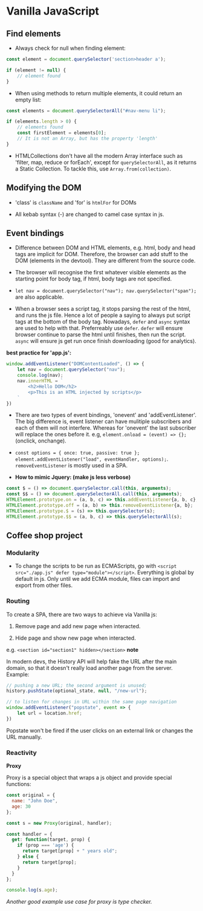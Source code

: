 # Vanilla JavaScript

## Find elements

* Always check for null when finding element:

```JavaScript
const element = document.querySelector('section>header a');

if (element != null) {
    // element found
}
```

* When using methods to return multiple elements, it could return an empty list:

```JavaScript
const elements = document.querySelectorAll("#nav-menu li");

if (elements.length > 0) {
    // elements found
    const firstElement = elements[0];
    // It is not an Array, but has the property 'length'
}
```

* HTMLCollections don't have all the modern Array interface such as 'filter, map, reduce or forEach', except for `querySelectorAll`, as it returns a Static Collection. To tackle this, use `Array.from(collection)`.

## Modifying the DOM

* 'class' is `className` and 'for' is `htmlFor` for DOMs

* All kebab syntax (-) are changed to camel case syntax in js.

## Event bindings

* Difference between DOM and HTML elements, e.g. html, body and head tags are implicit for DOM. Therefore, the browser can add stuff to the DOM (elements in the devtool). They are different from the source code.

* The browser will recognise the first whatever visible elements as the starting point for body tag, if html, body tags are not specified.

* `let nav = document.querySelector("nav"); nav.querySelector("span");` are also applicable.

* When a browser sees a script tag, it stops parsing the rest of the html, and runs the js file. Hence a lot of people a saying to always put script tags at the bottom of the body tag. Nowadays, `defer` and `async` syntax are used to help with that. Preferreably use `defer`. `defer` will ensure browser continue to parse the html until finishes, then run the script. `async` will ensure js get run once finish downloading (good for analytics).

**best practice for 'app.js':**

```JavaScript
window.addEventListener("DOMContentLoaded", () => {
    let nav = document.querySelector("nav");
    console.log(nav);
    nav.innerHTML = `
        <h2>Hello DOM</h2>
        <p>This is an HTML injected by scripts</p>
    `
})
```

* There are two types of event bindings, 'onevent' and 'addEventListener'. The big difference is, event listener can have mulitiple subscribers and each of them will not interfere. Whereas for 'onevent' the last subscriber will replace the ones before it. e.g, `element.onload = (event) => {};` (onclick, onchange).

* `const options = { once: true, passive: true }; element.addEventListener("load", eventHandler, options);`. `removeEventListener` is mostly used in a SPA. 

* __How to mimic Jquery: (make js less verbose)__

```JavaScript
const $ = () => document.querySelector.call(this, arguments);
const $$ = () => document.querySelectorAll.call(this, arguments);
HTMLElement.prototype.on = (a, b, c) => this.addEventListener{a, b, c};
HTMLElement.prototype.off = (a, b) => this.removeEventListener{a, b};
HTMLElement.prototype.$ = (s) => this.querySelector(s);
HTMLElement.prototype.$$ = (a, b, c) => this.querySelectorAll(s);
```

## Coffee shop project

### Modularity

* To change the scripts to be run as ECMAScripts, go with `<script src="./app.js" defer type="module"></script>`. Everything is global by default in js. Only until we add ECMA module, files can import and export from other files.

### Routing

To create a SPA, there are two ways to achieve via Vanilla js:

1. Remove page and add new page when interacted.

2. Hide page and show new page when interacted.

e.g. `<section id="section1" hidden></section>`
__note__

In modern devs, the History API will help fake the URL after the main domain, so that it doesn't really load another page from the server. Example:

```JavaScript
// pushing a new URL; the second argument is unused;
history.pushState(optional_state, null, "/new-url");

// to listen for changes in URL within the same page navigation
window.addEventListener("popstate", event => {
    let url = location.href;
})
```

Popstate won't be fired if the user clicks on an external link or changes the URL manually.

### Reactivity

__Proxy__

Proxy is a special object that wraps a js object and provide special functions:

```JavaScript
const original = {
  name: "John Doe",
  age: 30
};

const s = new Proxy(original, handler);

const handler = {
  get: function(target, prop) {
    if (prop === 'age') {
      return target[prop] + " years old";
    } else {
      return target[prop];
    }
  }
};

console.log(s.age);
```

_Another good example use case for proxy is type checker._

